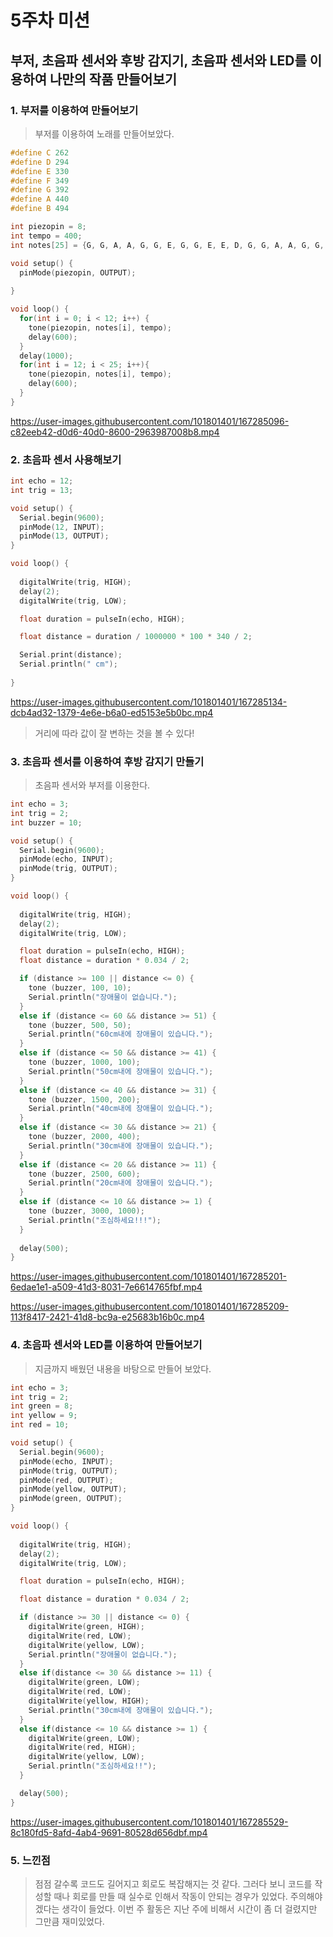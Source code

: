# 5주차 미션

## 부저, 초음파 센서와 후방 감지기, 초음파 센서와 LED를 이용하여 나만의 작품 만들어보기

### 1. 부저를 이용하여 만들어보기
> 부저를 이용하여 노래를 만들어보았다.
```c
#define C 262
#define D 294
#define E 330
#define F 349
#define G 392
#define A 440
#define B 494

int piezopin = 8;
int tempo = 400;
int notes[25] = {G, G, A, A, G, G, E, G, G, E, E, D, G, G, A, A, G, G, E, G, E, D, E, C, G};

void setup() {
  pinMode(piezopin, OUTPUT);
    
}

void loop() {
  for(int i = 0; i < 12; i++) {
    tone(piezopin, notes[i], tempo);
    delay(600);
  }
  delay(1000);
  for(int i = 12; i < 25; i++){
    tone(piezopin, notes[i], tempo);
    delay(600);
  }
}
```
https://user-images.githubusercontent.com/101801401/167285096-c82eeb42-d0d6-40d0-8600-2963987008b8.mp4

### 2. 초음파 센서 사용해보기
```c
int echo = 12;
int trig = 13;

void setup() {
  Serial.begin(9600);
  pinMode(12, INPUT);
  pinMode(13, OUTPUT);
}

void loop() {
  
  digitalWrite(trig, HIGH);
  delay(2);
  digitalWrite(trig, LOW);

  float duration = pulseIn(echo, HIGH);

  float distance = duration / 1000000 * 100 * 340 / 2;

  Serial.print(distance);
  Serial.println(" cm");
 
}
```
https://user-images.githubusercontent.com/101801401/167285134-dcb4ad32-1379-4e6e-b6a0-ed5153e5b0bc.mp4

>  거리에 따라 값이 잘 변하는 것을 볼 수 있다!

### 3. 초음파 센서를 이용하여 후방 감지기 만들기
> 초음파 센서와 부저를 이용한다.
```c
int echo = 3;
int trig = 2;
int buzzer = 10;

void setup() {
  Serial.begin(9600);
  pinMode(echo, INPUT);
  pinMode(trig, OUTPUT);
} 

void loop() {
  
  digitalWrite(trig, HIGH);
  delay(2);
  digitalWrite(trig, LOW);

  float duration = pulseIn(echo, HIGH);
  float distance = duration * 0.034 / 2;

  if (distance >= 100 || distance <= 0) {
    tone (buzzer, 100, 10);
    Serial.println("장애물이 없습니다.");
  }
  else if (distance <= 60 && distance >= 51) {
    tone (buzzer, 500, 50);
    Serial.println("60cm내에 장애물이 있습니다.");
  }
  else if (distance <= 50 && distance >= 41) {
    tone (buzzer, 1000, 100);
    Serial.println("50cm내에 장애물이 있습니다.");
  }
  else if (distance <= 40 && distance >= 31) {
    tone (buzzer, 1500, 200);
    Serial.println("40cm내에 장애물이 있습니다.");
  }
  else if (distance <= 30 && distance >= 21) {
    tone (buzzer, 2000, 400);
    Serial.println("30cm내에 장애물이 있습니다.");
  }
  else if (distance <= 20 && distance >= 11) {
    tone (buzzer, 2500, 600);
    Serial.println("20cm내에 장애물이 있습니다.");
  }
  else if (distance <= 10 && distance >= 1) {
    tone (buzzer, 3000, 1000);
    Serial.println("조심하세요!!!");
  }
  
  delay(500);
}
```

https://user-images.githubusercontent.com/101801401/167285201-6edae1e1-a509-41d3-8031-7e6614765fbf.mp4

https://user-images.githubusercontent.com/101801401/167285209-113f8417-2421-41d8-bc9a-e25683b16b0c.mp4

### 4. 초음파 센서와 LED를 이용하여 만들어보기
> 지금까지 배웠던 내용을 바탕으로 만들어 보았다.
```c
int echo = 3;
int trig = 2;
int green = 8;
int yellow = 9;
int red = 10;

void setup() {
  Serial.begin(9600);
  pinMode(echo, INPUT);
  pinMode(trig, OUTPUT);
  pinMode(red, OUTPUT);
  pinMode(yellow, OUTPUT);
  pinMode(green, OUTPUT);
} 

void loop() {
  
  digitalWrite(trig, HIGH);
  delay(2);
  digitalWrite(trig, LOW);

  float duration = pulseIn(echo, HIGH);

  float distance = duration * 0.034 / 2;

  if (distance >= 30 || distance <= 0) {
    digitalWrite(green, HIGH);
    digitalWrite(red, LOW);
    digitalWrite(yellow, LOW);        
    Serial.println("장애물이 없습니다.");
  }
  else if(distance <= 30 && distance >= 11) {
    digitalWrite(green, LOW);
    digitalWrite(red, LOW);
    digitalWrite(yellow, HIGH);     
    Serial.println("30cm내에 장애물이 있습니다.");
  }
  else if(distance <= 10 && distance >= 1) {
    digitalWrite(green, LOW);
    digitalWrite(red, HIGH);
    digitalWrite(yellow, LOW);     
    Serial.println("조심하세요!!");
  }

  delay(500); 
}
```
https://user-images.githubusercontent.com/101801401/167285529-8c180fd5-8afd-4ab4-9691-80528d656dbf.mp4


### 5. 느낀점
> 점점 갈수록 코드도 길어지고 회로도 복잡해지는 것 같다. 그러다 보니 코드를 작성할 때나 회로를 만들 때 실수로 인해서 작동이 안되는 경우가 있었다. 주의해야겠다는 생각이 들었다. 이번 주 활동은 지난 주에 비해서 시간이 좀 더 걸렸지만 그만큼 재미있었다. 
